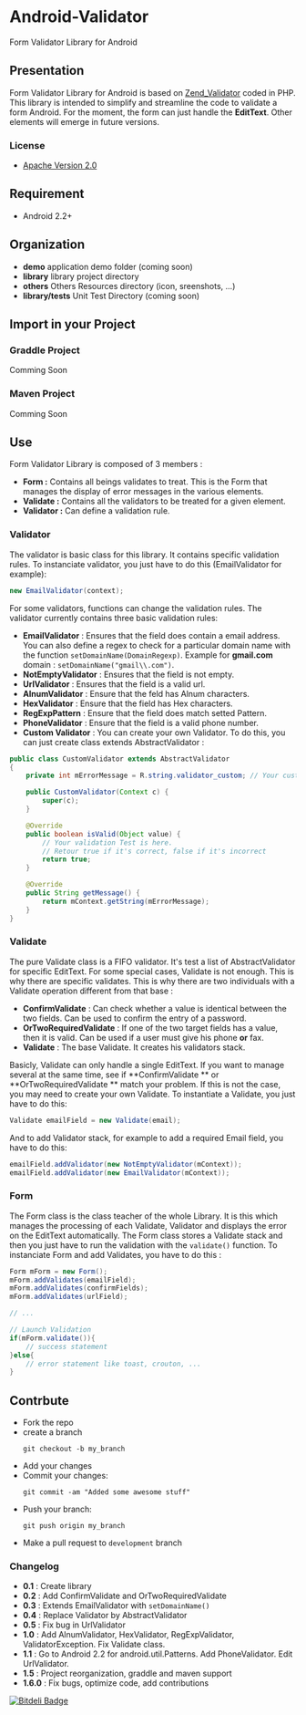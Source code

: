 Android-Validator
=================

Form Validator Library for Android

Presentation
------------

Form Validator Library for Android is based on [Zend_Validator](http://framework.zend.com/manual/1.12/en/zend.validate.introduction.html, "Title") coded in PHP. This library is intended to simplify and streamline the code to validate a form Android. For the moment, the form can just handle the **EditText**. Other elements will emerge in future versions.

### License

* [Apache Version 2.0](http://www.apache.org/licenses/LICENSE-2.0.html)

Requirement
-----------

+   Android 2.2+

Organization
------------

+    **demo**           application demo folder (coming soon)
+    **library**        library project directory
+    **others**         Others Resources directory (icon, sreenshots, ...)
+    **library/tests**  Unit Test Directory (coming soon)

Import in your Project
----------------------

### Graddle Project

Comming Soon

### Maven Project

Comming Soon

Use
---

Form Validator Library is composed of 3 members : 
-   **Form :**      Contains all beings validates to treat. This is the Form that manages the display of error messages in the various elements.
-   **Validate :**  Contains all the validators to be treated for a given element.
-   **Validator :** Can define a validation rule.

### Validator

The validator is basic class for this library. It contains specific validation rules. To instanciate validator, you just have to do this (EmailValidator for example):

``` java
new EmailValidator(context);
```

For some validators, functions can change the validation rules. The validator currently contains three basic validation rules:
+   **EmailValidator** :    Ensures that the field does contain a email address. You can also define a regex to check for a particular domain name with the function `setDomainName(DomainRegexp)`. Example for **gmail.com** domain : `setDomainName("gmail\\.com")`. 
+   **NotEmptyValidator** : Ensures that the field is not empty.
+   **UrlValidator** :      Ensures that the field is a valid url.
+   **AlnumValidator** :    Ensure that the feld has Alnum characters.
+   **HexValidator** :      Ensure that the field has Hex characters.
+   **RegExpPattern** :     Ensure that the field does match setted Pattern.
+   **PhoneValidator** :    Ensure that the field is a valid phone number.
+   **Custom Validator** :  You can create your own Validator. To do this, you can just create class extends AbstractValidator :

``` java
public class CustomValidator extends AbstractValidator
{
    private int mErrorMessage = R.string.validator_custom; // Your custom error message

    public CustomValidator(Context c) {
        super(c);
    }

    @Override
    public boolean isValid(Object value) {
        // Your validation Test is here.
        // Retour true if it's correct, false if it's incorrect
        return true;
    }

    @Override
    public String getMessage() {
        return mContext.getString(mErrorMessage);
    }
}
```
    
### Validate

The pure Validate class is a FIFO validator. It's test a list of AbstractValidator for specific EditText. For some special cases, Validate is not enough. This is why there are specific validates. This is why there are two individuals with a Validate operation different from that base :
+   **ConfirmValidate** : Can check whether a value is identical between the two fields. Can be used to confirm the entry of a password.
+   **OrTwoRequiredValidate** : If one of the two target fields has a value, then it is valid. Can be used if a user must give his phone **or** fax.
+   **Validate** : The base Validate. It creates his validators stack.

Basicly, Validate can only handle a single EditText. If you want to manage several at the same time, see if **ConfirmValidate ** or **OrTwoRequiredValidate ** match your problem. If this is not the case, you may need to create your own Validate. To instantiate a Validate, you just have to do this:
``` java
Validate emailField = new Validate(email);
```

And to add Validator stack, for example to add a required Email field, you have to do this:
``` java
emailField.addValidator(new NotEmptyValidator(mContext));
emailField.addValidator(new EmailValidator(mContext));
```

### Form

The Form class is the class teacher of the whole Library. It is this which manages the processing of each Validate, Validator and displays the error on the EditText automatically. The Form class stores a Validate stack and then you just have to run the validation with the `validate()` function.
To instanciate Form and add Validates, you have to do this :
``` java
Form mForm = new Form();
mForm.addValidates(emailField);
mForm.addValidates(confirmFields);
mForm.addValidates(urlField);

// ...

// Launch Validation
if(mForm.validate()){
    // success statement
}else{
    // error statement like toast, crouton, ...
}
```

## Contrbute

+   Fork the repo
+   create a branch
    ```
    git checkout -b my_branch
    ```
+   Add your changes
+   Commit your changes:
    ```
    git commit -am "Added some awesome stuff"
    ```
+   Push your branch:
    ```
    git push origin my_branch
    ```
+   Make a pull request to `development` branch

### Changelog

+   **0.1** : Create library
+   **0.2** : Add ConfirmValidate and OrTwoRequiredValidate
+   **0.3** : Extends EmailValidator with `setDomainName()`
+   **0.4** : Replace Validator by AbstractValidator
+   **0.5** : Fix bug in UrlValidator
+   **1.0** : Add AlnumValidator, HexValidator, RegExpValidator, ValidatorException. Fix Validate class.
+   **1.1** : Go to Android 2.2 for android.util.Patterns. Add PhoneValidator. Edit UrlValidator.
+   **1.5** : Project reorganization, graddle and maven support
+   **1.6.0** : Fix bugs, optimize code, add contributions


[![Bitdeli Badge](https://d2weczhvl823v0.cloudfront.net/throrin19/android-validator/trend.png)](https://bitdeli.com/free "Bitdeli Badge")

